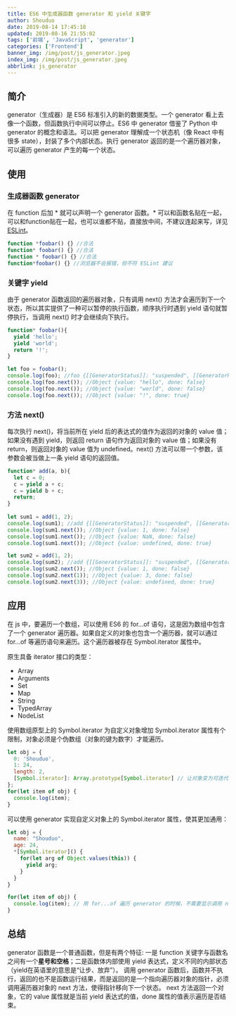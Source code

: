 ```yaml
---
title: ES6 中生成器函数 generator 和 yield 关键字
author: Shouduo
date: 2019-08-14 17:45:18
updated: 2019-08-16 21:55:02
tags: ['前端', 'JavaScript', 'generator']
categories: ['Frontend']
banner_img: /img/post/js_generator.jpeg
index_img: /img/post/js_generator.jpeg
abbrlink: js_generator
---
```


## 简介

generator（生成器）是 ES6 标准引入的新的数据类型。一个 generator 看上去像一个函数，但函数执行中间可以停止。ES6 中 generator 借鉴了 Python 中 generator 的概念和语法。可以把 generator 理解成一个状态机（像 React 中有很多 state），封装了多个内部状态。执行 generator 返回的是一个遍历器对象，可以遍历 generator 产生的每一个状态。

## 使用

### 生成器函数 generator

在 function 后加 \* 就可以声明一个 generator 函数。\* 可以和函数名贴在一起，可以和function贴在一起，也可以谁都不贴，直接放中间，不建议连起来写，详见 [ESLint](https://eslint.org/docs/rules/generator-star-spacing)。

``` javascript
function *foobar() {} //合法
function* foobar() {} //合法
function * foobar() {} //合法
function*foobar() {} //浏览器不会报错，但不符 ESLint 建议
```

### 关键字 yield

由于 generator 函数返回的遍历器对象，只有调用 next() 方法才会遍历到下一个状态，所以其实提供了一种可以暂停的执行函数，顺序执行时遇到 yield 语句就暂停执行，当调用 next() 时才会继续向下执行。

``` javascript
function* foobar(){
  yield 'hello';
  yield 'world';
  return '!';
}

let foo = foobar();
console.log(foo); //foo {[[GeneratorStatus]]: "suspended", [[GeneratorReceiver]]: Window}
console.log(foo.next()); //Object {value: "hello", done: false}
console.log(foo.next()); //Object {value: "world", done: false}
console.log(foo.next()); //Object {value: "!", done: true}
```

### 方法 next()

每次执行 next()，将当前所在 yield 后的表达式的值作为返回的对象的 value 值；如果没有遇到 yield，则返回 return 语句作为返回对象的 value 值；如果没有 return，则返回对象的 value 值为 undefined。next() 方法可以带一个参数，该参数会被当做上一条 yield 语句的返回值。

``` javascript
function* add(a, b){
  let c = 0;
  c = yield a + c;
  c = yield b + c;
  return;
}
 
let sum1 = add(1, 2);
console.log(sum1); //add {[[GeneratorStatus]]: "suspended", [[GeneratorReceiver]]: Window}
console.log(sum1.next()); //Object {value: 1, done: false}
console.log(sum1.next()); //Object {value: NaN, done: false}
console.log(sum1.next()); //Object {value: undefined, done: true}

let sum2 = add(1, 2);
console.log(sum2); //add {[[GeneratorStatus]]: "suspended", [[GeneratorReceiver]]: Window}
console.log(sum2.next()); //Object {value: 1, done: false}
console.log(sum2.next(1)); //Object {value: 3, done: false}
console.log(sum2.next(3)); //Object {value: undefined, done: true}
```

## 应用

在 js 中，要遍历一个数组，可以使用 ES6 的 for...of 语句，这是因为数组中包含了一个 generator 遍历器。如果自定义的对象也包含一个遍历器，就可以通过 for...of 等遍历语句来遍历。这个遍历器被存在 Symbol.iterator 属性中。

原生具备 iterator 接口的类型：

- Array
- Arguments
- Set
- Map
- String
- TypedArray
- NodeList

使用数组原型上的 Symbol.iterator 为自定义对象增加 Symbol.iterator 属性有个限制，对象必须是个伪数组（对象的键为数字）才能遍历。

``` javascript
let obj = {
  0: 'Shouduo',
  1: 24,
  length: 2,
  [Symbol.iterator]: Array.prototype[Symbol.iterator] // 让对象变为可迭代的值，手动加上数组的可迭代方法
};
for(let item of obj) {
  console.log(item);
}
```

可以使用 generator 实现自定义对象上的 Symbol.iterator 属性，使其更加通用：

``` javascript
let obj = {
  name: "Shouduo",
  age: 24,
  *[Symbol.iterator]() {
    for(let arg of Object.values(this)) {
      yield arg;
    }
  }
}

for(let item of obj) {
  console.log(item); // 用 for...of 遍历 generator 的时候，不需要显示调用 next() 方法。
}
```

## 总结

generator 函数是一个普通函数，但是有两个特征: 一是 function 关键字与函数名之间有一个**星号和空格**；二是函数体内部使用 yield 表达式，定义不同的内部状态（yield在英语里的意思是“让步、放弃”）。
调用 generator 函数后，函数并不执行，返回的也不是函数运行结果，而是返回的是一个指向遍历器对象的指针，必须调用遍历器对象的 next 方法，使得指针移向下一个状态。
next 方法返回一个对象，它的 value 属性就是当前 yield 表达式的值，done 属性的值表示遍历是否结束。
